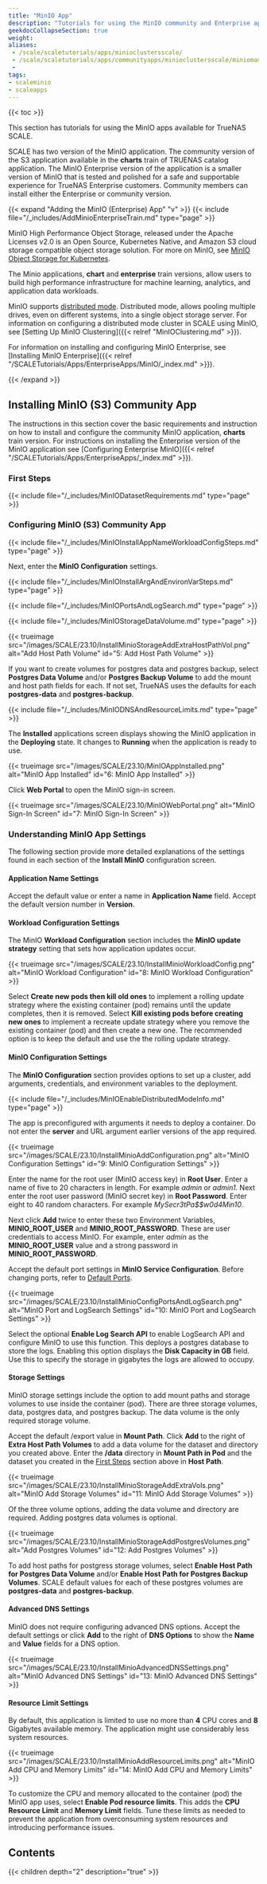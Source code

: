 ```yaml
---
title: "MinIO App"
description: "Tutorials for using the MinIO community and Enterprise applications available for TrueNAS SCALE."
geekdocCollapseSection: true
weight:
aliases: 
 - /scale/scaletutorials/apps/minioclustersscale/
 - /scale/scaletutorials/apps/communityapps/minioclustersscale/miniomanualupdate/
 - 
tags:
- scaleminio
- scaleapps
---
```


{{< toc >}}

This section has tutorials for using the MinIO apps available for TrueNAS SCALE.

SCALE has two version of the MinIO application.
The community version of the S3 application available in the **charts** train of TRUENAS catalog application.
The MinIO Enterprise version of the application is a smaller version of MinIO that is tested and polished for a safe and supportable experience for TrueNAS Enterprise customers.
Community members can install either the Enterprise or community version.

{{< expand "Adding the MinIO (Enterprise) App" "v" >}}
{{< include file="/_includes/AddMinioEnterpriseTrain.md" type="page" >}}

MinIO High Performance Object Storage, released under the Apache Licenses v2.0 is an Open Source, Kubernetes Native, and Amazon S3 cloud storage compatible object storage solution. For more on MinIO, see [MinIO Object Storage for Kubernetes](https://min.io/docs/minio/kubernetes/upstream/index.html?ref=docs-redirect).

The Minio applications, **chart** and **enterprise** train versions, allow users to build high performance infrastructure for machine learning, analytics, and application data workloads.

MinIO supports [distributed mode](https://min.io/docs/minio/kubernetes/upstream/index.html?ref=docs-redirect).
Distributed mode, allows pooling multiple drives, even on different systems, into a single object storage server.
For information on configuring a distributed mode cluster in SCALE using MinIO, see [Setting Up MinIO Clustering]({{< relref "MinIOClustering.md" >}}).

For information on installing and configuring MinIO Enterprise, see [Installing MinIO Enterprise]({{< relref "/SCALETutorials/Apps/EnterpriseApps/MinIO/_index.md" >}}).

{{< /expand >}}

## Installing MinIO (S3) Community App

The instructions in this section cover the basic requirements and instruction on how to install and configure the community MinIO application, **charts** train version.
For instructions on installing the Enterprise version of the MinIO application see [Configuring
Enterprise MinIO]({{< relref "/SCALETutorials/Apps/EnterpriseApps/_index.md" >}}).

### First Steps

{{< include file="/_includes/MinIODatasetRequirements.md" type="page" >}}

### Configuring MinIO (S3) Community App

{{< include file="/_includes/MinIOInstallAppNameWorkloadConfigSteps.md" type="page" >}}

Next, enter the **MinIO Configuration** settings.

{{< include file="/_includes/MinIOInstallArgAndEnvironVarSteps.md" type="page" >}}

{{< include file="/_includes/MinIOPortsAndLogSearch.md" type="page" >}}

{{< include file="/_includes/MinIOStorageDataVolume.md" type="page" >}}

{{< trueimage src="/images/SCALE/23.10/InstallMinioStorageAddExtraHostPathVol.png" alt="Add Host Path Volume" id="5: Add Host Path Volume" >}}

If you want to create volumes for postgres data and postgres backup, select **Postgres Data Volume** and/or **Postgres Backup Volume** to add the mount and host path fields for each.
If not set, TrueNAS uses the defaults for each **postgres-data** and **postgres-backup**.

{{< include file="/_includes/MinIODNSAndResourceLimits.md" type="page" >}}

The **Installed** applications screen displays showing the MinIO application in the **Deploying** state.
It changes to **Running** when the application is ready to use.

{{< trueimage src="/images/SCALE/23.10/MinIOAppInstalled.png" alt="MinIO App Installed" id="6: MinIO App Installed" >}}

Click **Web Portal** to open the MinIO sign-in screen.

{{< trueimage src="/images/SCALE/23.10/MinIOWebPortal.png" alt="MinIO Sign-In Screen" id="7: MinIO Sign-In Screen" >}}

### Understanding MinIO App Settings
The following section provide more detailed explanations of the settings found in each section of the **Install MinIO** configuration screen.

#### Application Name Settings
Accept the default value or enter a name in **Application Name** field.
Accept the default version number in **Version**.

#### Workload Configuration Settings
The MinIO **Workload Configuration** section includes the **MinIO update strategy** setting that sets how application updates occur.

{{< trueimage src="/images/SCALE/23.10/InstallMinioWorkloadConfig.png" alt="MinIO Workload Configuration" id="8: MinIO Workload Configuration" >}}

Select **Create new pods then kill old ones** to implement a rolling update strategy where the existing container (pod) remains until the update completes, then it is removed.
Select **Kill existing pods before creating new ones** to implement a recreate update strategy where you remove the existing container (pod) and then create a new one.
The recommended option is to keep the default and use the the rolling update strategy.

#### MinIO Configuration Settings
The **MinIO Configuration** section provides options to set up a cluster, add arguments, credentials, and environment variables to the deployment.

{{< include file="/_includes/MinIOEnableDistributedModeInfo.md" type="page" >}}

The app is preconfigured with arguments it needs to deploy a container. Do not enter the **server** and URL argument earlier versions of the app required.

{{< trueimage src="/images/SCALE/23.10/InstallMinioAddConfiguration.png" alt="MinIO Configuration Settings" id="9: MinIO Configuration Settings" >}}

Enter the name for the root user (MinIO access key) in **Root User**. Enter a name of five to 20 characters in length. For example *admin* or *admin1*.
Next enter the root user password (MinIO secret key) in **Root Password**. Enter eight to 40 random characters. For example *MySecr3tPa$$w0d4Min10*.

Next click **Add** twice to enter these two Environment Variables, **MINIO_ROOT_USER** and **MINIO_ROOT_PASSWORD**.
These are user credentials to access MinIO. For example, enter *admin* as the **MINIO_ROOT_USER** value and a strong password in **MINIO_ROOT_PASSWORD**.

Accept the default port settings in **MinIO Service Configuration**. Before changing ports, refer to [Default Ports](https://www.truenas.com/docs/references/defaultports/).

{{< trueimage src="/images/SCALE/23.10/InstallMinioConfigPortsAndLogSearch.png" alt="MinIO Port and LogSearch Settings" id="10: MinIO Port and LogSearch Settings" >}}

Select the optional **Enable Log Search API** to enable LogSearch API and configure MinIO to use this function. This deploys a postgres database to store the logs.
Enabling this option displays the **Disk Capacity in GB** field. Use this to specify the storage in gigabytes the logs are allowed to occupy.

#### Storage Settings

MinIO storage settings include the option to add mount paths and storage volumes to use inside the container (pod).
There are three storage volumes, data, postgres data, and postgres backup. The data volume is the only required storage volume.

Accept the default /export value in **Mount Path**.
Click **Add** to the right of **Extra Host Path Volumes** to add a data volume for the dataset and directory you created above.
Enter the **/data** directory in **Mount Path in Pod** and the dataset you created in the [First Steps](#first-steps) section above in **Host Path**.

{{< trueimage src="/images/SCALE/23.10/InstallMinioStorageAddExtraVols.png" alt="MinIO Add Storage Volumes" id="11: MinIO Add Storage Volumes" >}}

Of the three volume options, adding the data volume and directory are required.
Adding postgres data volumes is optional.

{{< trueimage src="/images/SCALE/23.10/InstallMinioStorageAddPostgresVolumes.png" alt="Add Postgres Volumes" id="12: Add Postgres Volumes" >}}

To add host paths for postgress storage volumes, select **Enable Host Path for Postgres Data Volume** and/or **Enable Host Path for Postgres Backup Volumes**.
SCALE default values for each of these postgres volumes are **postgres-data** and **postgres-backup**.

#### Advanced DNS Settings

MinIO does not require configuring advanced DNS options.
Accept the default settings or click **Add** to the right of **DNS Options** to show the **Name** and **Value** fields for a DNS option.

{{< trueimage src="/images/SCALE/23.10/InstallMinioAdvancedDNSSettings.png" alt="MinIO Advanced DNS Settings" id="13: MinIO Advanced DNS Settings" >}}

#### Resource Limit Settings
By default, this application is limited to use no more than **4** CPU cores and **8** Gigabytes available memory.
The application might use considerably less system resources.

{{< trueimage src="/images/SCALE/23.10/InstallMinioAddResourceLimits.png" alt="MinIO Add CPU and Memory Limits" id="14: MinIO Add CPU and Memory Limits" >}}

To customize the CPU and memory allocated to the container (pod) the MinIO app uses, select **Enable Pod resource limits**.
This adds the **CPU Resource Limit** and **Memory Limit** fields.
Tune these limits as needed to prevent the application from overconsuming system resources and introducing performance issues.

## Contents

{{< children depth="2" description="true" >}}
